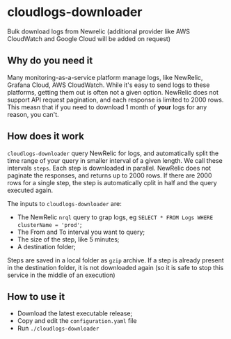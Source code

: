 # cloudlogs-downloader
Bulk download logs from Newrelic (additional provider like AWS CloudWatch and Google Cloud will be added on request)

## Why do you need it
Many monitoring-as-a-service platform manage logs, like NewRelic, Grafana Cloud, AWS CloudWatch.
While it's easy to send logs to these platforms, getting them out is often not a given option. NewRelic does not support API request pagination, and each response is limited to 2000 rows. 
This measn that if you need to download 1 month of **your** logs for any reason, you can't. 

## How does it work
`cloudlogs-downloader` query NewRelic for logs, and automatically split the time range of your query in smaller interval of a given length. We call these intervals `steps`. Each step is downloaded in parallel. NewRelic does not paginate the responses, and returns up to 2000 rows.
If there are 2000 rows for a single step, the step is automatically cplit in half and the query executed again.

The inputs to `cloudlogs-downloader` are:
* The NewRelic `nrql` query to grap logs, eg `SELECT * FROM Logs WHERE clusterName = 'prod'`;
* The From and To interval you want to query;
* The size of the step, like 5 minutes;
* A destination folder;

Steps are saved in a local folder as `gzip` archive. If a step is already present in the destination folder, it is not downloaded again (so it is safe to stop this service in the middle of an execution)

## How to use it 
* Download the latest executable release;
* Copy and edit the `configuration.yaml` file
* Run `./cloudlogs-downloader` 